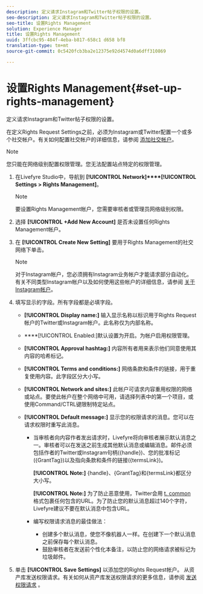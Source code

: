 ```yaml
---
description: 定义请求Instagram和Twitter帖子权限的设置。
seo-description: 定义请求Instagram和Twitter帖子权限的设置。
seo-title: 设置Rights Management
solution: Experience Manager
title: 设置Rights Management
uuid: 3ffcbc95-484f-4eba-b817-658c1 d658 bf8
translation-type: tm+mt
source-git-commit: 0c5420fcb3ba2e12375e92d4574d0a6dff310869

---
```



# 设置Rights Management{#set-up-rights-management}

定义请求Instagram和Twitter帖子权限的设置。

在定义Rights Request Settings之前，必须为Instagram或Twitter配置一个或多个社交帐户。有关如何配置社交帐户的详细信息，请参阅 [添加社交帐户](../c-users-creating-accounts-with-studio-access/t-configure-social-accout-instagram/t-configure-social-accout-instagram.md#t_configure_social_accout_instagram)。

>[!NOTE]
>
>您只能在网络级别配置权限管理。您无法配置站点特定的权限管理。

1. 在Livefyre Studio中，导航到 **[!UICONTROL Network]****[!UICONTROL Settings > Rights Management]**。

   >[!NOTE]
   >
   >要设置Rights Management帐户，您需要审核者或管理员网络级别权限。

1. 选择 **[!UICONTROL +Add New Account]** 是否未设置任何Rights Management帐户。
1. 在 **[!UICONTROL Create New Setting]** 要用于Rights Management的社交网络下单击。

   >[!NOTE]
   >
   >对于Instagram帐户，您必须拥有Instagram业务帐户才能请求部分自动化。有关不同类型Instagram帐户以及如何使用这些帐户的详细信息，请参阅 [关于Instagram帐户](../c-users-creating-accounts-with-studio-access/t-configure-social-accout-instagram/c-about-instagram-accounts.md#c_about_instagram_accounts)。

1. 填写显示的字段。所有字段都是必填字段。

   * **[!UICONTROL Display name:]** 输入显示名称以标识用于Rights Request帐户的Twitter或Instagram帐户。此名称仅为内部名称。
   * ****[!UICONTROL Enabled:]默认设置为开启。为帐户启用权限管理。
   * **[!UICONTROL Approval hashtag:]** 内容所有者用来表示他们同意使用其内容的哈希标记。
   * **[!UICONTROL Terms and conditions:]** 网络条款和条件的链接，用于重复使用内容。此字段区分大小写。
   * **[!UICONTROL Network and sites:]** 此帐户可请求内容重用权限的网络或站点。要使此帐户在整个网络中可用，请选择列表中的第一个项目，或使用Command/CTRL键限制特定站点。
   * **[!UICONTROL Default message:]** 显示您的权限请求的消息。您可以在请求权限时重写此消息。

      * 当审核者向内容作者发出请求时，Livefyre将向审核者展示默认消息之一。审核者可以在发送之前生成其他默认消息或编辑消息。邮件必须包括作者的Twitter或Instagram句柄({handle})、您的批准标记({GrantTag})以及指向条款和条件的链接({termsLink})。

         **[!UICONTROL Note:]** {handle}、{GrantTag}和{termsLink}都区分大小写。

         **[!UICONTROL Note:]** 为了防止恶意使用，Twitter会用 [t. common](https://t.co/) 格式包裹任何包含的URL。为了防止您的默认消息超过140个字符，Livefyre建议不要在默认消息中包含URL。

      * 编写权限请求消息的最佳做法：

         * 创建多个默认消息，使您不像机器人一样。在创建下一个默认消息之前保存每个默认消息。
         * 鼓励审核者在发送前个性化本备注，以防止您的网络请求被标记为垃圾邮件。

1. 单击 **[!UICONTROL Save Settings]** 以添加您的Rights Request帐户。
从资产库发送权限请求。有关如何从资产库发送权限请求的更多信息，请参阅 [发送权限请求](../c-how-requesting-rights-works/t-send-a-rights-request-to-own-a-digital-asset.md#t_send_a_rights_request_to_own_a_digital_asset) 。